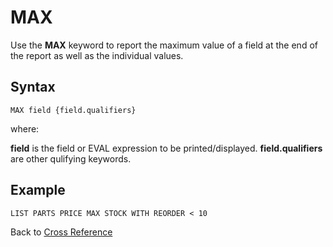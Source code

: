# MAX

<PageHeader />

Use the **MAX** keyword to report the maximum value of a field at the end of the report as well as the individual values.

## Syntax

```
MAX field {field.qualifiers}
```

where:

**field** is the field or EVAL expression to be printed/displayed.
**field.qualifiers** are other qulifying keywords.

## Example

```
LIST PARTS PRICE MAX STOCK WITH REORDER < 10
```

Back to [Cross Reference](./../README.md)

<PageFooter />

